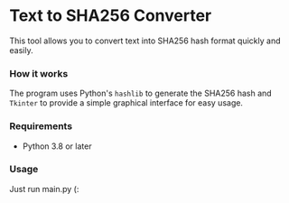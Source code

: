 # Text to SHA256 Converter
This tool allows you to convert text into SHA256 hash format quickly and easily.

### How it works
The program uses Python's `hashlib` to generate the SHA256 hash and `Tkinter` to provide a simple graphical interface for easy usage.

### Requirements
- Python 3.8 or later

### Usage
Just run main.py (:
